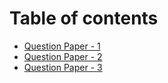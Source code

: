 # Table of contents

* [Question Paper - 1](README.md)
* [Question Paper - 2](question-paper-2.md)
* [Question Paper - 3](question-paper-3.md)
